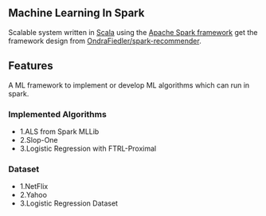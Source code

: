 ## Machine Learning In Spark

Scalable system written in [Scala](http://www.scala-lang.org/) using the [Apache Spark framework](https://spark.apache.org/) get the framework design from [OndraFiedler/spark-recommender](https://github.com/OndraFiedler/spark-recommender).

## Features

A ML framework to implement or develop ML algorithms which can run in spark.

### Implemented Algorithms

- 1.ALS from Spark MLLib 
- 2.Slop-One
- 3.Logistic Regression with FTRL-Proximal

### Dataset

- 1.NetFlix
- 2.Yahoo
- 3.Logistic Regression Dataset